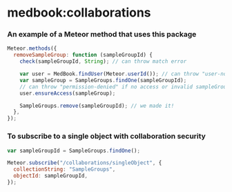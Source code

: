 # medbook:collaborations

### An example of a Meteor method that uses this package

```js
Meteor.methods({
  removeSampleGroup: function (sampleGroupId) {
    check(sampleGroupId, String); // can throw match error

    var user = MedBook.findUser(Meteor.userId()); // can throw "user-not-found"
    var sampleGroup = SampleGroups.findOne(sampleGroupId);
    // can throw "permission-denied" if no access or invalid sampleGroup
    user.ensureAccess(sampleGroup);

    SampleGroups.remove(sampleGroupId); // we made it!
  },
});
```

### To subscribe to a single object with collaboration security

```js
var sampleGroupId = SampleGroups.findOne();

Meteor.subscribe("/collaborations/singleObject", {
  collectionString: "SampleGroups",
  objectId: sampleGroupId,
});
```
